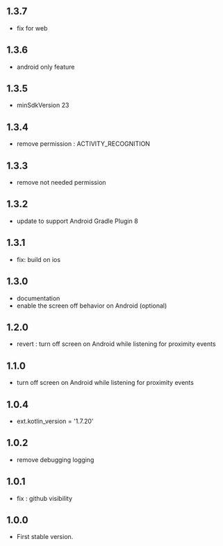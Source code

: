 ## 1.3.7
-   fix for web
   
## 1.3.6
-   android only feature 
   
## 1.3.5
-   minSdkVersion 23

## 1.3.4
-   remove permission : ACTIVITY_RECOGNITION 
   
## 1.3.3
-   remove not needed permission
   
## 1.3.2
-   update to support Android Gradle Plugin 8

## 1.3.1
-   fix: build on ios

## 1.3.0
-   documentation
-   enable the screen off behavior on Android (optional)

## 1.2.0
-   revert : turn off screen on Android while listening for proximity events

## 1.1.0
-   turn off screen on Android while listening for proximity events

## 1.0.4
-   ext.kotlin_version = '1.7.20'

## 1.0.2

-   remove debugging logging

## 1.0.1

-   fix : github visibility

## 1.0.0

-   First stable version.
